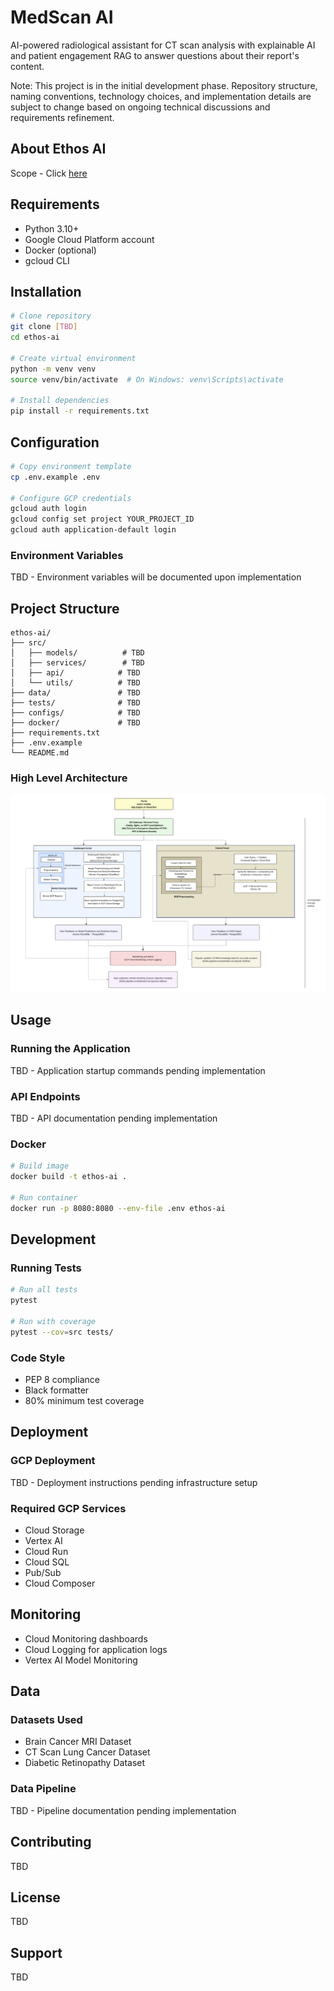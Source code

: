 # MedScan AI

AI-powered radiological assistant for CT scan analysis with explainable AI and patient engagement RAG to answer questions about their report's content.

Note: This project is in the initial development phase. Repository structure, naming conventions, technology choices, and implementation details are subject to change based on ongoing technical discussions and requirements refinement.

## About Ethos AI

Scope - Click [here]() 

## Requirements

- Python 3.10+
- Google Cloud Platform account
- Docker (optional)
- gcloud CLI

## Installation

```bash
# Clone repository
git clone [TBD]
cd ethos-ai

# Create virtual environment
python -m venv venv
source venv/bin/activate  # On Windows: venv\Scripts\activate

# Install dependencies
pip install -r requirements.txt
```

## Configuration

```bash
# Copy environment template
cp .env.example .env

# Configure GCP credentials
gcloud auth login
gcloud config set project YOUR_PROJECT_ID
gcloud auth application-default login
```

### Environment Variables

TBD - Environment variables will be documented upon implementation

## Project Structure

```
ethos-ai/
├── src/
│   ├── models/          # TBD
│   ├── services/        # TBD
│   ├── api/            # TBD
│   └── utils/          # TBD
├── data/               # TBD
├── tests/              # TBD
├── configs/            # TBD
├── docker/             # TBD
├── requirements.txt
├── .env.example
└── README.md
```

### High Level Architecture

![Architecture](assets/high_level_architecture.png)

## Usage

### Running the Application

TBD - Application startup commands pending implementation

### API Endpoints

TBD - API documentation pending implementation

### Docker

```bash
# Build image
docker build -t ethos-ai .

# Run container
docker run -p 8080:8080 --env-file .env ethos-ai
```

## Development

### Running Tests

```bash
# Run all tests
pytest

# Run with coverage
pytest --cov=src tests/
```

### Code Style

- PEP 8 compliance
- Black formatter
- 80% minimum test coverage

## Deployment

### GCP Deployment

TBD - Deployment instructions pending infrastructure setup

### Required GCP Services

- Cloud Storage
- Vertex AI
- Cloud Run
- Cloud SQL
- Pub/Sub
- Cloud Composer

## Monitoring

- Cloud Monitoring dashboards
- Cloud Logging for application logs
- Vertex AI Model Monitoring

## Data

### Datasets Used

- Brain Cancer MRI Dataset
- CT Scan Lung Cancer Dataset
- Diabetic Retinopathy Dataset

### Data Pipeline

TBD - Pipeline documentation pending implementation

## Contributing

TBD

## License

TBD

## Support

TBD
